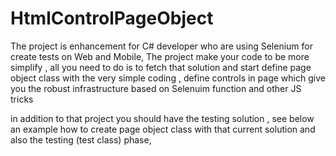 # HtmlControlPageObject
The project is enhancement for C# developer who are using Selenium for create tests on Web and Mobile, 
The project make your code to be more simplify , all you need to do is to fetch that solution and start define page object class with the very simple coding , define controls in page which give you the robust infrastructure based on Selenuim function and other JS tricks

in addition to that project you should have the testing solution , see below an example how to create page object class with that current solution 
and also the testing (test class) phase,
